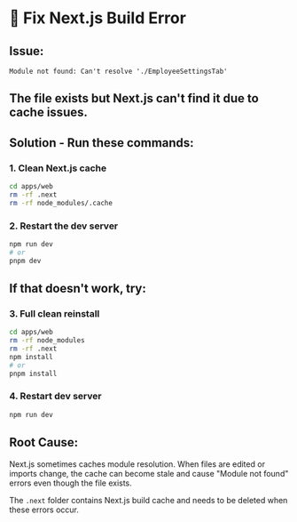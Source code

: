 # 🔧 Fix Next.js Build Error

## Issue:
```
Module not found: Can't resolve './EmployeeSettingsTab'
```

## The file exists but Next.js can't find it due to cache issues.

## Solution - Run these commands:

### 1. Clean Next.js cache
```bash
cd apps/web
rm -rf .next
rm -rf node_modules/.cache
```

### 2. Restart the dev server
```bash
npm run dev
# or
pnpm dev
```

## If that doesn't work, try:

### 3. Full clean reinstall
```bash
cd apps/web
rm -rf node_modules
rm -rf .next
npm install
# or
pnpm install
```

### 4. Restart dev server
```bash
npm run dev
```

## Root Cause:
Next.js sometimes caches module resolution. When files are edited or imports change, the cache can become stale and cause "Module not found" errors even though the file exists.

The `.next` folder contains Next.js build cache and needs to be deleted when these errors occur.

